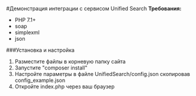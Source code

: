 #Демонстрация интеграции с сервисом Unified Search
**Требования:**
* PHP 7.1+
* soap
* simplexml
* json

###Установка и настройка
1. Разместите файлы в корневую папку сайта
2. Запустите "composer install"
3. Настройте параметры в файле UnifiedSearch/config.json скопировав config_example.json
4. Откройте index.php через ваш браузер
